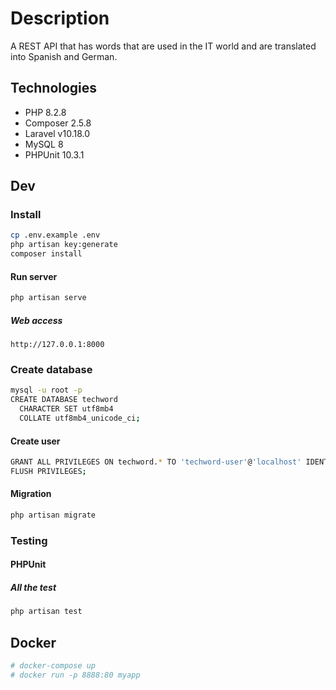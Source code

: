 # Description

A REST API that has words that are used in the IT world and are translated into Spanish and German.

## Technologies

-   PHP 8.2.8
-   Composer 2.5.8
-   Laravel v10.18.0
-   MySQL 8
-   PHPUnit 10.3.1

## Dev

### Install

```bash
cp .env.example .env
php artisan key:generate
composer install
```

#### Run server

```bash
php artisan serve
```

##### Web access

```
http://127.0.0.1:8000
```

### Create database

```bash
mysql -u root -p
CREATE DATABASE techword
  CHARACTER SET utf8mb4
  COLLATE utf8mb4_unicode_ci;
```

#### Create user

```bash
GRANT ALL PRIVILEGES ON techword.* TO 'techword-user'@'localhost' IDENTIFIED BY 'xxxxxx';
FLUSH PRIVILEGES;
```

#### Migration

```bash
php artisan migrate
```

### Testing

#### PHPUnit

##### All the test

```bash
php artisan test
```

## Docker

```bash
# docker-compose up
# docker run -p 8888:80 myapp
```
